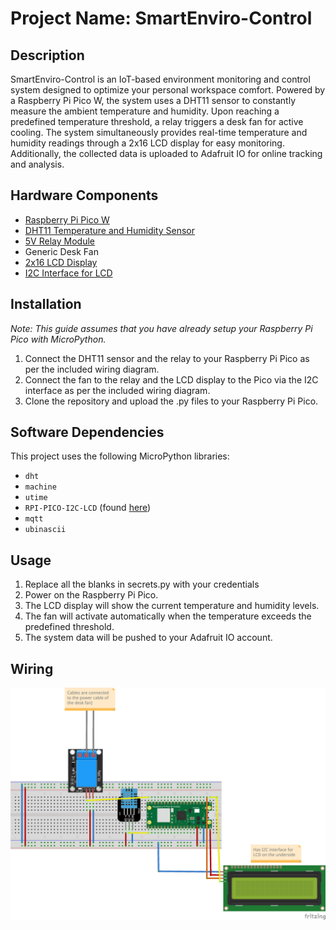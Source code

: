 # Project Name: SmartEnviro-Control

## Description

SmartEnviro-Control is an IoT-based environment monitoring and control system designed to optimize your personal workspace comfort. Powered by a Raspberry Pi Pico W, the system uses a DHT11 sensor to constantly measure the ambient temperature and humidity. Upon reaching a predefined temperature threshold, a relay triggers a desk fan for active cooling. The system simultaneously provides real-time temperature and humidity readings through a 2x16 LCD display for easy monitoring. Additionally, the collected data is uploaded to Adafruit IO for online tracking and analysis.

## Hardware Components

- [Raspberry Pi Pico W](https://www.electrokit.com/produkt/raspberry-pi-pico-wh/)
- [DHT11 Temperature and Humidity Sensor](https://www.electrokit.com/produkt/digital-temperatur-och-fuktsensor-dht11/)
- [5V Relay Module](https://www.electrokit.com/produkt/relamodul-5v/)
- Generic Desk Fan
- [2x16 LCD Display](https://www.electrokit.com/produkt/lcd-2x16-tecken-jhd162a-stn-gulgron-led/)
- [I2C Interface for LCD](https://www.electrokit.com/produkt/i2c-interface-for-lcd/)

## Installation

*Note: This guide assumes that you have already setup your Raspberry Pi Pico with MicroPython.*

1. Connect the DHT11 sensor and the relay to your Raspberry Pi Pico as per the included wiring diagram.
2. Connect the fan to the relay and the LCD display to the Pico via the I2C interface as per the included wiring diagram.
3. Clone the repository and upload the .py files to your Raspberry Pi Pico.

## Software Dependencies

This project uses the following MicroPython libraries:

- `dht`
- `machine`
- `utime`
- `RPI-PICO-I2C-LCD` (found [here](https://github.com/T-622/RPI-PICO-I2C-LCD))
- `mqtt`
- `ubinascii`

## Usage

1. Replace all the blanks in secrets.py with your credentials
2. Power on the Raspberry Pi Pico.
3. The LCD display will show the current temperature and humidity levels.
4. The fan will activate automatically when the temperature exceeds the predefined threshold.
5. The system data will be pushed to your Adafruit IO account.

## Wiring
![Wiring Diagram](https://github.com/thelizri/SmartEnviro-Control/blob/main/Wiring/Wiring_bb.png)
